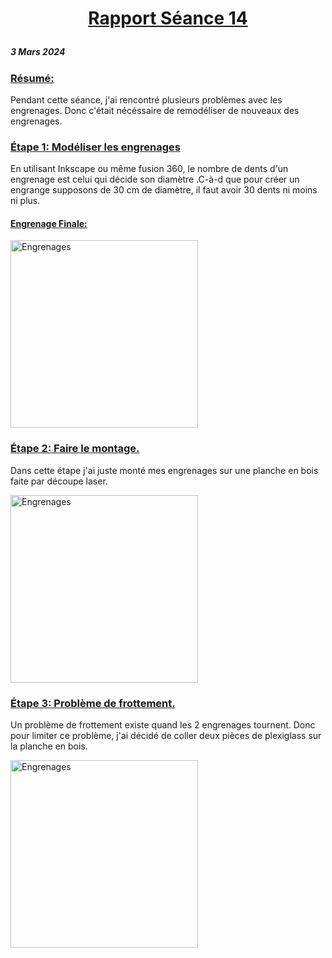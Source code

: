 # <p align="center"><ins> Rapport Séance 14
##### 3 Mars 2024
### <ins>Résumé:
Pendant cette séance, j'ai rencontré plusieurs problèmes avec les engrenages.
Donc c'était nécéssaire de remodéliser de nouveaux des engrenages.

### <ins> Étape 1: Modéliser les engrenages

En utilisant Inkscape ou même fusion 360, le nombre de dents d'un engrenage est celui qui décide son diamètre .C-à-d que pour créer un engrange supposons de 30 cm de diamètre, il faut avoir 30 dents ni moins ni plus.

#### <ins>Engrenage Finale:

<img src="https://github.com/YoussefMiriXX/Militech-Project/blob/6de23845d803be8dc2dc3ba5a2878a41dd574121/Youssef%20Miri/Images/engrenage%20finale.png" width="300" alt="Engrenages">

### <ins> Étape 2: Faire le montage.

Dans cette étape j'ai juste monté mes engrenages sur une planche en bois faite par découpe laser.

<img src="https://github.com/YoussefMiriXX/Militech-Project/blob/6de23845d803be8dc2dc3ba5a2878a41dd574121/Youssef%20Miri/Images/planche%2Bengrenage.jpg" width="300" alt="Engrenages">

### <ins> Étape 3: Problème de frottement.

Un problème de frottement existe quand les 2 engrenages tournent. Donc pour limiter ce problème, j'ai décidé de coller deux pièces de plexiglass sur la planche en bois.

<img src="https://github.com/YoussefMiriXX/Militech-Project/blob/7a1a343c09a0c5eaa912e7c2ee542a5efc8b19d2/Youssef%20Miri/Images/frottement.jpg" width="300" alt="Engrenages">







